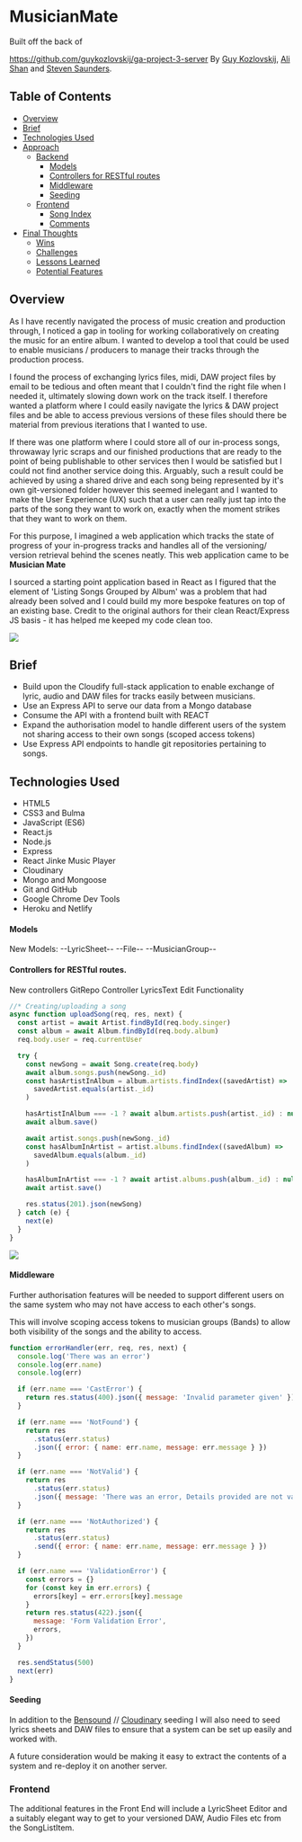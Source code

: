# MusicianMate

Built off the back of 

https://github.com/guykozlovskij/ga-project-3-server By [Guy Kozlovskij](https://github.com/guykozlovskij), [Ali Shan](https://github.com/Aliwebs) and [Steven Saunders](https://github.com/SuperSuperStore).

## Table of Contents

- [Overview](#overview)
- [Brief](#brief)
- [Technologies Used](#technologies)
- [Approach](#approach)
  - [Backend](#backend)
    - [Models](#models)
    - [Controllers for RESTful routes](#controllers)
    - [Middleware](#middleware)
    - [Seeding](#seeding)
  - [Frontend](#frontend)
    - [Song Index](#song-index)
    - [Comments](#comments)
- [Final Thoughts](#final-thoughts)
  - [Wins](#wins)
  - [Challenges](#challenges)
  - [Lessons Learned](#lessons-learned)
  - [Potential Features](#potential-features)

<a name="overview"></a>

## Overview

As I have recently navigated the process of music creation and production through, I noticed a gap in tooling for working collaboratively on creating the music for an entire album. I wanted to develop a tool that could be used to enable musicians / producers to manage their tracks through the production process.

I found the process of exchanging lyrics files, midi, DAW project files by email to be tedious and often meant that I couldn't find the right file when I needed it, ultimately slowing down work on the track itself. I therefore wanted a platform where I could easily navigate the lyrics & DAW project files and be able to access previous versions of these files should there be material from previous iterations that I wanted to use.

If there was one platform where I could store all of our in-process songs, throwaway lyric scraps and our finished productions that are ready to the point of being publishable to other services then I would be satisfied but I could not find another service doing this. Arguably, such a result could be achieved by using a shared drive and each song being represented by it's own git-versioned folder however this seemed inelegant and I wanted to make the User Experience (UX) such that a user can really just tap into the parts of the song they want to work on, exactly when the moment strikes that they want to work on them.

For this purpose, I imagined a web application which tracks the state of progress of your in-progress tracks and handles all of the versioning/ version retrieval behind the scenes neatly. This web application came to be **Musician Mate**

I sourced a starting point application based in React as I figured that the element of 'Listing Songs Grouped by Album' was a problem that had already been solved and I could build my more bespoke features on top of an existing base. Credit to the original authors for their clean React/Express JS basis - it has helped me keeped my code clean too.

![](/readme-img/tour.gif)

<a name="brief"></a>

## Brief

- Build upon the Cloudify full-stack application to enable exchange of lyric, audio and DAW files for tracks easily between musicians.
- Use an Express API to serve our data from a Mongo database
- Consume the API with a frontend built with REACT
- Expand the authorisation model to handle different users of the system not sharing access to their own songs (scoped access tokens)
- Use Express API endpoints to handle git repositories pertaining to songs.

<a name="technologies"></a>

## Technologies Used

- HTML5
- CSS3 and Bulma
- JavaScript (ES6)
- React.js
- Node.js
- Express
- React Jinke Music Player
- Cloudinary
- Mongo and Mongoose
- Git and GitHub
- Google Chrome Dev Tools
- Heroku and Netlify


<a name="models"></a>

#### Models

New Models:
--LyricSheet--
--File--
--MusicianGroup--


<a name="controllers"></a>

#### Controllers for RESTful routes.

New controllers
GitRepo Controller
LyricsText Edit Functionality

```js
//* Creating/uploading a song
async function uploadSong(req, res, next) {
  const artist = await Artist.findById(req.body.singer)
  const album = await Album.findById(req.body.album)
  req.body.user = req.currentUser

  try {
    const newSong = await Song.create(req.body)
    await album.songs.push(newSong._id)
    const hasArtistInAlbum = album.artists.findIndex((savedArtist) =>
      savedArtist.equals(artist._id)
    )

    hasArtistInAlbum === -1 ? await album.artists.push(artist._id) : null
    await album.save()

    await artist.songs.push(newSong._id)
    const hasAlbumInArtist = artist.albums.findIndex((savedAlbum) =>
      savedAlbum.equals(album._id)
    )

    hasAlbumInArtist === -1 ? await artist.albums.push(album._id) : null
    await artist.save()

    res.status(201).json(newSong)
  } catch (e) {
    next(e)
  }
}
```

![](/readme-img/song-create.png)

<a name="middleware"></a>

#### Middleware

Further authorisation features will be needed to support different users on the same system who may not have access to each other's songs.

This will involve scoping access tokens to musician groups (Bands) to allow both visibility of the songs and the ability to access.
```js
function errorHandler(err, req, res, next) {
  console.log('There was an error')
  console.log(err.name)
  console.log(err)

  if (err.name === 'CastError') {
    return res.status(400).json({ message: 'Invalid parameter given' })
  }

  if (err.name === 'NotFound') {
    return res
      .status(err.status)
      .json({ error: { name: err.name, message: err.message } })
  }

  if (err.name === 'NotValid') {
    return res
      .status(err.status)
      .json({ message: 'There was an error, Details provided are not valid' })
  }

  if (err.name === 'NotAuthorized') {
    return res
      .status(err.status)
      .send({ error: { name: err.name, message: err.message } })
  }

  if (err.name === 'ValidationError') {
    const errors = {}
    for (const key in err.errors) {
      errors[key] = err.errors[key].message
    }
    return res.status(422).json({
      message: 'Form Validation Error',
      errors,
    })
  }

  res.sendStatus(500)
  next(err)
}
```

<a name="seeding"></a>

#### Seeding

In addition to the [Bensound](https://www.bensound.com/) //  [Cloudinary](https://cloudinary.com/) seeding I will also need to seed lyrics sheets and DAW files to ensure that a system can be set up easily and worked with.

A future consideration would be making it easy to extract the contents of a system and re-deploy it on another server.


<a name="frontend"></a>

### Frontend

The additional features in the Front End will include a LyricSheet Editor and a suitably elegant way to get to your versioned DAW, Audio Files etc from the SongListItem.
